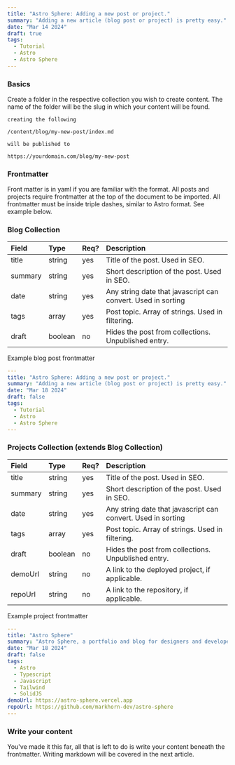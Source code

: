 ```yaml
---
title: "Astro Sphere: Adding a new post or project."
summary: "Adding a new article (blog post or project) is pretty easy."
date: "Mar 14 2024"
draft: true
tags:
  - Tutorial
  - Astro
  - Astro Sphere
---
```


### Basics

Create a folder in the respective collection you wish to create content. The name of the folder will be the slug in which your content will be found.

```text
creating the following

/content/blog/my-new-post/index.md

will be published to

https://yourdomain.com/blog/my-new-post

```

### Frontmatter

Front matter is in yaml if you are familiar with the format. All posts and projects require frontmatter at the top of the document to be imported. All frontmatter must be inside triple dashes, similar to Astro format. See example below.

### Blog Collection

| Field   | Type    | Req? | Description                                                  |
| :------ | :------ | :--- | :----------------------------------------------------------- |
| title   | string  | yes  | Title of the post. Used in SEO.                              |
| summary | string  | yes  | Short description of the post. Used in SEO.                  |
| date    | string  | yes  | Any string date that javascript can convert. Used in sorting |
| tags    | array   | yes  | Post topic. Array of strings. Used in filtering.             |
| draft   | boolean | no   | Hides the post from collections. Unpublished entry.          |

Example blog post frontmatter

```yaml
---
title: "Astro Sphere: Adding a new post or project."
summary: "Adding a new article (blog post or project) is pretty easy."
date: "Mar 18 2024"
draft: false
tags:
  - Tutorial
  - Astro
  - Astro Sphere
---
```

### Projects Collection (extends Blog Collection)

| Field   | Type    | Req? | Description                                                  |
| :------ | :------ | :--- | :----------------------------------------------------------- |
| title   | string  | yes  | Title of the post. Used in SEO.                              |
| summary | string  | yes  | Short description of the post. Used in SEO.                  |
| date    | string  | yes  | Any string date that javascript can convert. Used in sorting |
| tags    | array   | yes  | Post topic. Array of strings. Used in filtering.             |
| draft   | boolean | no   | Hides the post from collections. Unpublished entry.          |
| demoUrl | string  | no   | A link to the deployed project, if applicable.               |
| repoUrl | string  | no   | A link to the repository, if applicable.                     |

Example project frontmatter

```yaml
---
title: "Astro Sphere"
summary: "Astro Sphere, a portfolio and blog for designers and developers."
date: "Mar 18 2024"
draft: false
tags:
  - Astro
  - Typescript
  - Javascript
  - Tailwind
  - SolidJS
demoUrl: https://astro-sphere.vercel.app
repoUrl: https://github.com/markhorn-dev/astro-sphere
---
```

### Write your content

You've made it this far, all that is left to do is write your content beneath the frontmatter. Writing markdown will be covered in the next article.


